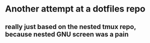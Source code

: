 # Another attempt at a dotfiles repo

## really just based on the nested tmux repo, because nested GNU screen was a pain
